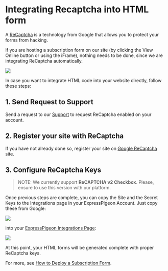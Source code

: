 # Integrating Recaptcha into HTML form

A [ReCaptcha](https://www.google.com/recaptcha/intro/v3.html) is a technology from Google that allows you to protect your forms from 
hacking.  

If you are hosting a subscription form on our site (by clicking the View Online button or using the iFrame), nothing needs to be done, 
since we are integrating ReCaptcha automatically. 

![](images/webforms/view-online.png) 


In case you want to integrate HTML code into your website directly, follow these steps:

## 1.  Send Request to Support

Send a request to our [Support](https://expresspigeon.com/suport) to request ReCaptcha enabled on  your account.


## 2.  Register your site with ReCaptcha

If you have not already done so, register your site on  [Google ReCaptcha](https://www.google.com/recaptcha/admin/) site. 


## 3. Configure ReCaptcha Keys


> NOTE: We currently support **ReCAPTCHA v2 Checkbox**. Please, ensure to use this version with our platform.


Once previous steps are complete, you can copy the Site and the Secret Keys to the Integrations page in 
your ExpressPigeon Account. Just copy these from Google:

![](images/webforms/recaptcha-keys.png)

into your [ExpressPigeon Integrations Page](https://expresspigeon.com/settings/integrations): 
  
![](images/webforms/integrations.png)

At this  point, your HTML forms will be generated complete with proper ReCaptcha keys.

For more,  see [How to Deploy a Subscription  Form](/kb/regular-web-forms#deploy-a-form-on-your-site). 
 
 

 
